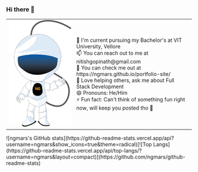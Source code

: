 ### Hi there 👋

<!--
**ngmars/ngmars** is a ✨ _special_ ✨ repository because its `README.md` (this file) appears on your GitHub profile.
-->
<table>
  <tr>
    <td><img src='./astronaut.svg'/></td>
  <td>
  🔭 I'm current pursuing my Bachelor's at VIT University, Vellore <br/>
  📫 You can reach out to me at nitishgopinath@gmail.com <br/>
  👯 You can check me out at https://ngmars.github.io/portfolio-site/<br/>
  💬 Love helping others, ask me about Full Stack Development <br/>
  😄 Pronouns: He/Him<br/>
  ⚡ Fun fact: Can't think of something fun right now, will keep you posted tho 💜 <br/>
</td>
  </tr>
 </table>
  ![ngmars's GitHub stats](https://github-readme-stats.vercel.app/api?username=ngmars&show_icons=true&theme=radical)[![Top Langs](https://github-readme-stats.vercel.app/api/top-langs/?username=ngmars&layout=compact)](https://github.com/ngmars/github-readme-stats)


